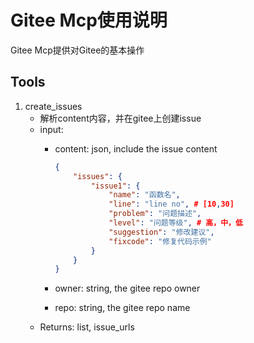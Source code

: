 # Gitee Mcp使用说明

Gitee Mcp提供对Gitee的基本操作

## Tools

1. create_issues
   - 解析content内容，并在gitee上创建issue
   - input:
     - content: json,  include the issue content

       ```json
       {
           "issues": {
               "issue1": {
                   "name": "函数名",
                   "line": "line no", # [10,30]
                   "problem": "问题描述",
                   "level": "问题等级", # 高，中，低 
                   "suggestion": "修改建议",
                   "fixcode": "修复代码示例"
               }
           }
       }
       ```

     - owner: string, the gitee repo owner
     - repo: string, the gitee repo name
   - Returns: list, issue_urls